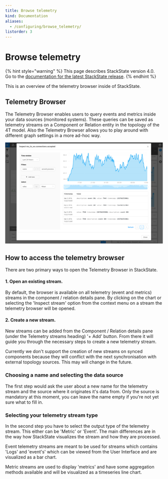 ```yaml
---
title: Browse telemetry
kind: Documentation
aliases:
  - /configuring/browse_telemetry/
listorder: 3
---
```


# Browse telemetry

{% hint style="warning" %}
This page describes StackState version 4.0.  
Go to the [documentation for the latest StackState release](https://docs.stackstate.com/).
{% endhint %}

This is an overview of the telemetry browser inside of StackState.

## Telemetry Browser

The Telemetry Browser enables users to query events and metrics inside your data sources \(monitored systems\). These queries can be saved as telemetry streams on a Component or Relation entity in the topology of the 4T model. Also the Telemetry Browser allows you to play around with different graph settings in a more ad-hoc way.

![Telemetry browser](../.gitbook/assets/telemetry_browser.png)

## How to access the telemetry browser

There are two primary ways to open the Telemetry Browser in StackState.

#### 1. Open an existing stream.

By default, the browser is available on all telemetry \(event and metrics\) streams in the component / relation details pane. By clicking on the chart or selecting the 'Inspect stream' option from the context menu on a stream the telemetry browser will be opened.

#### 2. Create a new stream.

New streams can be added from the Component / Relation details pane \(under the Telemetry streams heading\) '+ Add' button. From there it will guide you through the necessary steps to create a new telemetry stream.

Currently we don't support the creation of new streams on synced components because they will conflict with the next synchronisation with external topology sources. This may will change in the future.

### Choosing a name and selecting the data source

The first step would ask the user about a new name for the telemetry stream and the source where it originates it's data from. Only the source is mandatory at this moment, you can leave the name empty if you're not yet sure what to fill in.

### Selecting your telemetry stream type

In the second step you have to select the output type of the telemetry stream. This either can be 'Metric' or 'Event'. The main differences are in the way how StackState visualizes the stream and how they are processed.

Event telemetry streams are meant to be used for streams which contains 'Logs' and 'event's' which can be viewed from the User Interface and are visualized as a bar chart.

Metric streams are used to display 'metrics' and have some aggregation methods available and will be visualized as a timeseries line chart.

